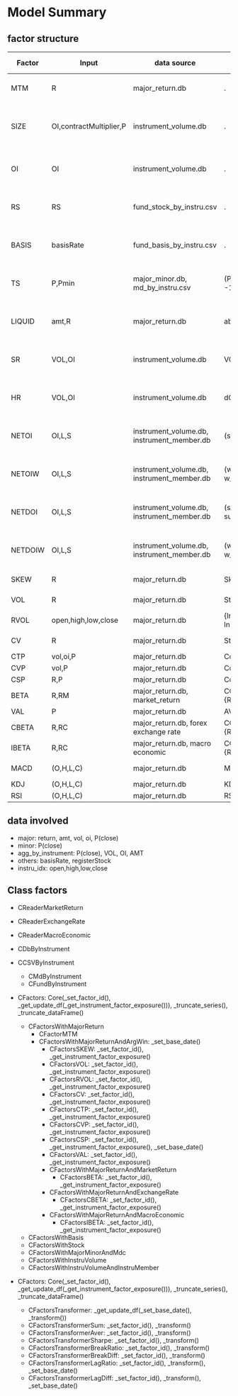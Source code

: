 # Model Summary

## factor structure

| Factor  | Input                   | data source                                | Fun                                  | Parameters               | Derived                                                                          | Moving Average |
|---------|-------------------------|--------------------------------------------|--------------------------------------|--------------------------|----------------------------------------------------------------------------------|----------------|
| MTM     | R                       | major_return.db                            | .                                    | None                     | Sum[T]X, Sum[T]X/Std[T]X, T=(10,21,63,126,189,252)                               | (5,10,15)      |
| SIZE    | OI,contractMultiplier,P | instrument_volume.db                       | .                                    | None                     | Aver[T]X, X / Aver[T]X - 1, T=(10,21,63,126,189,252), X / X[L] - 1 L=(21,63,252) | (5,10,15)      |
| OI      | OI                      | instrument_volume.db                       | .                                    | None                     | X / Aver[T]X - 1, T=(10,21,63,126,189,252), X / X[L] - 1 L=(21,63,252)           | (5,10,15)      |
| RS      | RS                      | fund_stock_by_instru.csv                   | .                                    | None                     | X / Aver[T]X - 1, T=(10,21,63,126,189,252), X / X[L] - 1 L=(21,63,252)           | (5,10,15)      |
| BASIS   | basisRate               | fund_basis_by_instru.csv                   | .                                    | None                     | Aver[T]X, X - Aver[T]X, T=(10,21,63,126,189,252), X - X[L] L=(21,63,252)         | (5,10,15)      |
| TS      | P,Pmin                  | major_minor.db, md_by_instru.csv           | (P/Pmin -1)*12/MonthD                | None                     | Aver[T]X, X - Aver[T]X, T=(10,21,63,126,189,252), X - X[L] L=(21,63,252)         | (5,10,15)      |
| LIQUID  | amt,R                   | major_return.db                            | abs(R)/amt                           | None                     | Aver[T]X, X - Aver[T]X, T=(10,21,63,126,189,252), X - X[L] L=(21,63,252)         | (5,10,15)      |
| SR      | VOL,OI                  | instrument_volume.db                       | VOL/OI                               | None                     | Aver[T]X, X - Aver[T]X, T=(10,21,63,126,189,252), X - X[L] L=(21,63,252)         | (5,10,15)      |
| HR      | VOL,OI                  | instrument_volume.db                       | dOI/VOL                              | None                     | Aver[T]X, X - Aver[T]X, T=(10,21,63,126,189,252), X - X[L] L=(21,63,252)         | (5,10,15)      |
| NETOI   | OI,L,S                  | instrument_volume.db, instrument_member.db | (sum(L)-sum(S))/OI                   | None                     | Aver[T]X, X - Aver[T]X, T=(10,21,63,126,189,252), X - X[L] L=(21,63,252)         | (5,10,15)      |
| NETOIW  | OI,L,S                  | instrument_volume.db, instrument_member.db | (w_sum(L)-w_sum(S))/OI               | None                     | Aver[T]X, X - Aver[T]X, T=(10,21,63,126,189,252), X - X[L] L=(21,63,252)         | (5,10,15)      |
| NETDOI  | OI,L,S                  | instrument_volume.db, instrument_member.db | (sum(dL)-sum(dS))/OI                 | None                     | Aver[T]X, X - Aver[T]X, T=(10,21,63,126,189,252), X - X[L] L=(21,63,252)         | (5,10,15)      |
| NETDOIW | OI,L,S                  | instrument_volume.db, instrument_member.db | (w_sum(dL)-w_sum(dS))/OI             | None                     | Aver[T]X, X - Aver[T]X, T=(10,21,63,126,189,252), X - X[L] L=(21,63,252)         | (5,10,15)      |
| SKEW    | R                       | major_return.db                            | Skew[T]R                             | T=(10,21,63,126,189,252) | X - X[L] L=(21,63,252)                                                           | (5,10,15)      |
| VOL     | R                       | major_return.db                            | Std[T]R                              | T=(10,21,63,126,189,252) | X - X[L] L=(21,63,252)                                                           | (5,10,15)      |
| RVOL    | open,high,low,close     | major_return.db                            | {ln(h/o)ln(h/c) + ln(l/o)ln(l/c)}[T] | T=(10,21,63,126,189,252) | X - X[L] L=(21,63,252)                                                           | (5,10,15)      |
| CV      | R                       | major_return.db                            | Std[T]R/abs(Aver[T]R)                | T=(10,21,63,126,189,252) | X - X[L] L=(21,63,252)                                                           | (5,10,15)      |
| CTP     | vol,oi,P                | major_return.db                            | Corr[T](vol/oi, P)                   | T=(63,126,189,252)       | X - X[L] L=(21,63,252)                                                           | (5,10,15)      |
| CVP     | vol,P                   | major_return.db                            | Corr[T](vol, P)                      | T=(63,126,189,252)       | X - X[L] L=(21,63,252)                                                           | (5,10,15)      |
| CSP     | R,P                     | major_return.db                            | Corr[T](Std[21]R, P)                 | T=(63,126,189,252)       | X - X[L] L=(21,63,252)                                                           | (5,10,15)      |
| BETA    | R,RM                    | major_return.db, market_return             | COV[T]{R,RM}/VAR[T]{RM}              | T=(21,63,126,189,252)    | X - X[L] L=(21,63,252)                                                           | (5,10,15)      |
| VAL     | P                       | major_return.db                            | AVER[21]P/Aver[T]P                   | T=(126,252,378,504)      | X - X[L] L=(21,63,252)                                                           | (5,10,15)      |
| CBETA   | R,RC                    | major_return.db, forex exchange rate       | COV[T]{R,RC}/VAR[T]{RC}              | T=(126,252,378,504)      | X - X[L] L=(21,63,252)                                                           | (5,10,15)      |
| IBETA   | R,RC                    | major_return.db, macro economic            | COV[T]{R,RC}/VAR[T]{RC}              | T=(126,252,378,504)      | X - X[L] L=(21,63,252)                                                           | (5,10,15)      |
| MACD    | (O,H,L,C)               | major_return.db                            | MACD(F, S, ALPHA)                    | (F=10, S=21, ALPHA=0.2)  |                                                                                  |                |
| KDJ     | (O,H,L,C)               | major_return.db                            | KDJ(N)                               | (N=10, 15)               |                                                                                  |                |
| RSI     | (O,H,L,C)               | major_return.db                            | RSI(N)                               | (N=10, 15)               |                                                                                  |                |

## data involved

+ major: return, amt, vol, oi, P(close)
+ minor: P(close)
+ agg_by_instrument: P(close), VOL, OI, AMT
+ others: basisRate, registerStock
+ instru_idx: open,high,low,close

## Class factors

+ CReaderMarketReturn
+ CReaderExchangeRate
+ CReaderMacroEconomic
+ CDbByInstrument
+ CCSVByInstrument
    + CMdByInstrument
    + CFundByInstrument

+ CFactors: Core(_set_factor_id(), _get_update_df(_get_instrument_factor_exposure())), _truncate_series(), _truncate_dataFrame()
    + CFactorsWithMajorReturn
        + CFactorMTM
        + CFactorsWithMajorReturnAndArgWin: _set_base_date()
            + CFactorsSKEW: _set_factor_id(), _get_instrument_factor_exposure()
            + CFactorsVOL: _set_factor_id(), _get_instrument_factor_exposure()
            + CFactorsRVOL: _set_factor_id(), _get_instrument_factor_exposure()
            + CFactorsCV: _set_factor_id(), _get_instrument_factor_exposure()
            + CFactorsCTP: _set_factor_id(), _get_instrument_factor_exposure()
            + CFactorsCVP: _set_factor_id(), _get_instrument_factor_exposure()
            + CFactorsCSP: _set_factor_id(), _get_instrument_factor_exposure(), _set_base_date()
            + CFactorsVAL: _set_factor_id(), _get_instrument_factor_exposure()
            + CFactorsWithMajorReturnAndMarketReturn
                + CFactorsBETA: _set_factor_id(), _get_instrument_factor_exposure()
            + CFactorsWithMajorReturnAndExchangeRate
                + CFactorsCBETA: _set_factor_id(), _get_instrument_factor_exposure()
            + CFactorsWithMajorReturnAndMacroEconomic
                + CFactorsIBETA: _set_factor_id(), _get_instrument_factor_exposure()
    + CFactorsWithBasis
    + CFactorsWithStock
    + CFactorsWithMajorMinorAndMdc
    + CFactorsWithInstruVolume
    + CFactorsWithInstruVolumeAndInstruMember

+ CFactors: Core(_set_factor_id(), _get_update_df(_get_instrument_factor_exposure())), _truncate_series(), _truncate_dataFrame()
    + CFactorsTransformer:  _get_update_df(_set_base_date(), _transform())
    + CFactorsTransformerSum: _set_factor_id(), _transform()
    + CFactorsTransformerAver: _set_factor_id(), _transform()
    + CFactorsTransformerSharpe: _set_factor_id(), _transform()
    + CFactorsTransformerBreakRatio: _set_factor_id(), _transform()
    + CFactorsTransformerBreakDiff: _set_factor_id(), _transform()
    + CFactorsTransformerLagRatio: _set_factor_id(), _transform(), _set_base_date()
    + CFactorsTransformerLagDiff: _set_factor_id(), _transform(), _set_base_date()
